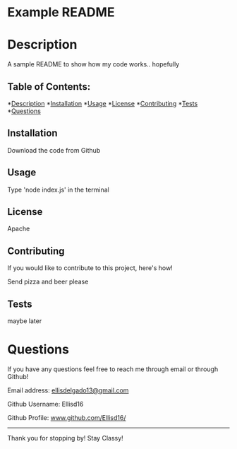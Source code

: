 

  
  # Example README
  
  # Description
  
  A sample README to show how my code works.. hopefully

  ## Table of Contents:

  *[Description](#description)
  *[Installation](#installation)
  *[Usage](#usage)
  *[License](#license)
  *[Contributing](#contributing)
  *[Tests](#tests)
  *[Questions](#questions)

  ## Installation
  
  Download the code from Github

  ## Usage
  Type 'node index.js' in the terminal

  ## License
  
  Apache

  ## Contributing
  If you would like to contribute to this project, here's how!
  
  Send pizza and beer please

  ## Tests

  maybe later

  # Questions
  If you have any questions feel free to reach me through email or through Github!
  
  Email address: ellisdelgado13@gmail.com
  
  Github Username: Ellisd16

  Github Profile: www.github.com/Ellisd16/

  ---
  Thank you for stopping by! Stay Classy!
  
  